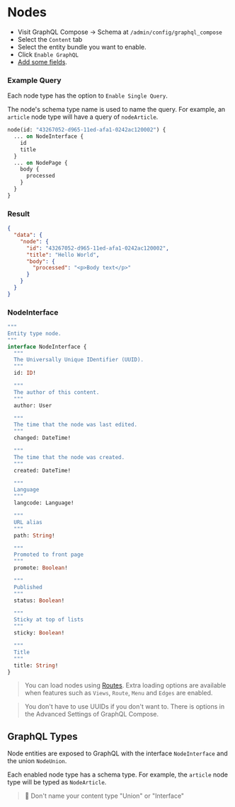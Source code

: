 # Nodes

- Visit GraphQL Compose &rarr; Schema at `/admin/config/graphql_compose`
- Select the `Content` tab
- Select the entity bundle you want to enable.
- Click `Enable GraphQL`
- [Add some fields](core/fields.md).

<!-- tabs:start -->

### **Example Query**

Each node type has the option to `Enable Single Query`.

The node's schema type name is used to name the query. For example, an `article` node type will have a query of `nodeArticle`.

```graphql
node(id: "43267052-d965-11ed-afa1-0242ac120002") {
  ... on NodeInterface {
    id
    title
  }
  ... on NodePage {
    body {
      processed
    }
  }
}
```

### **Result**

```json
{
  "data": {
    "node": {
      "id": "43267052-d965-11ed-afa1-0242ac120002",
      "title": "Hello World",
      "body": {
        "processed": "<p>Body text</p>"
      }
    }
  }
}
```

### **NodeInterface**

```graphql
"""
Entity type node.
"""
interface NodeInterface {
  """
  The Universally Unique IDentifier (UUID).
  """
  id: ID!

  """
  The author of this content.
  """
  author: User

  """
  The time that the node was last edited.
  """
  changed: DateTime!

  """
  The time that the node was created.
  """
  created: DateTime!

  """
  Language
  """
  langcode: Language!

  """
  URL alias
  """
  path: String!

  """
  Promoted to front page
  """
  promote: Boolean!

  """
  Published
  """
  status: Boolean!

  """
  Sticky at top of lists
  """
  sticky: Boolean!

  """
  Title
  """
  title: String!
}
```

<!-- tabs:end -->

> You can load nodes using [Routes](features/routes.md).
> Extra loading options are available when features such as `Views`, `Route`, `Menu` and `Edges` are enabled.

> You don't have to use UUIDs if you don't want to. There is options in the Advanced Settings of GraphQL Compose.

## GraphQL Types

Node entities are exposed to GraphQL with the interface `NodeInterface` and the union `NodeUnion`.

Each enabled node type has a schema type. For example, the `article` node type will be typed as `NodeArticle`.

> :thinking: Don't name your content type "Union" or "Interface"
